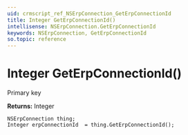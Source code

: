 ```yaml
---
uid: crmscript_ref_NSErpConnection_GetErpConnectionId
title: Integer GetErpConnectionId()
intellisense: NSErpConnection.GetErpConnectionId
keywords: NSErpConnection, GetErpConnectionId
so.topic: reference
---
```


# Integer GetErpConnectionId()

Primary key

**Returns:** Integer

```crmscript
NSErpConnection thing;
Integer erpConnectionId  = thing.GetErpConnectionId();
```

